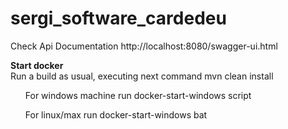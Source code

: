 # sergi_software_cardedeu

Check Api Documentation
http://localhost:8080/swagger-ui.html

<b>Start docker</b><br>
Run a build as usual, executing next command mvn clean install

<List>
<ul>For windows machine run docker-start-windows script</ul>
<ul>For linux/max run docker-start-windows bat</ul>
</List>